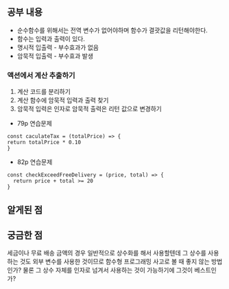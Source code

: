 ## 공부 내용

- 순수함수를 위해서는 전역 변수가 없어야하며 함수가 결괏값을 리턴해야한다.
- 함수는 입력과 출력이 있다.
- 명시적 입출력 - 부수효과가 없음
- 암묵적 입출력 - 부수효과 발생

### 액션에서 계산 추출하기

1. 계산 코드를 분리하기
2. 계산 함수에 암묵적 입력과 출력 찾기
3. 암묵적 입력은 인자로 암묵적 출력은 리턴 값으로 변경하기

- 79p 연습문제

```
const caculateTax = (totalPrice) => {
return totalPrice * 0.10
}
```

- 82p 연습문제

```
const checkExceedFreeDelivery = (price, total) => {
  return price + total >= 20
}
```

## 알게된 점

## 궁금한 점

세금이나 무료 배송 금액의 경우 일반적으로 상수화를 해서 사용할텐데 그 상수를 사용하는 것도 외부 변수를 사용한 것이므로 함수형 프로그래밍 사고로 볼 때 좋지 않는 방법인가? 물론 그 상수 자체를 인자로 넘겨서 사용하는 것이 가능하기에 그것이 베스트인가?
